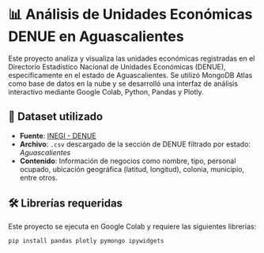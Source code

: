 # 📊 Análisis de Unidades Económicas DENUE en Aguascalientes

Este proyecto analiza y visualiza las unidades económicas registradas en el Directorio Estadístico Nacional de Unidades Económicas (DENUE), específicamente en el estado de Aguascalientes. Se utilizó MongoDB Atlas como base de datos en la nube y se desarrolló una interfaz de análisis interactivo mediante Google Colab, Python, Pandas y Plotly.

## 📁 Dataset utilizado

- **Fuente**: [INEGI - DENUE](https://www.inegi.org.mx/app/descarga/)
- **Archivo**: `.csv` descargado de la sección de DENUE filtrado por estado: *Aguascalientes*
- **Contenido**: Información de negocios como nombre, tipo, personal ocupado, ubicación geográfica (latitud, longitud), colonia, municipio, entre otros.

## 🛠️ Librerías requeridas

Este proyecto se ejecuta en Google Colab y requiere las siguientes librerías:

```bash
pip install pandas plotly pymongo ipywidgets
